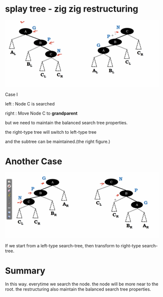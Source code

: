 # splay tree - zig zig restructuring

<img src='../assets/212_1.png'></img>

Case I 

left : Node C is searched

right : Move Node C to **grandparent**

but we need to maintain the balanced search tree properties.

the right-type tree will switch to left-type tree

and the subtree can be maintained.(the right figure.)

# Another Case

<img src='../assets/212_2.png'></img>

If we start from a left-type search-tree, then transform to right-type search-tree.

# Summary

In this way. everytime we search the node. the node will be more near to the root. the restructuring also maintain the balanced search tree properties.